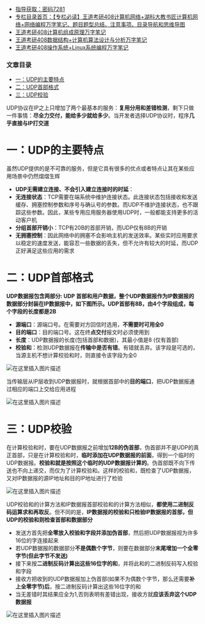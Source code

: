 

- [指导获取：密码7281](https://url18.ctfile.com/f/22722418-803125355-edf378)
- [专栏目录首页：【专栏必读】王道考研408计算机网络+湖科大教书匠计算机网络+网络编程万字笔记、题目题型总结、注意事项、目录导航和思维导图](https://zhangxing-tech.blog.csdn.net/article/details/125668174)
- [王道考研408计算机组成原理万字笔记](https://zhangxing-tech.blog.csdn.net/article/details/120664162?spm=1001.2014.3001.5502)
- [王道考研408数据结构+计算机算法设计与分析万字笔记](https://blog.csdn.net/qq_39183034/article/details/121501138?spm=1001.2014.3001.5501)
- [王道考研408操作系统+Linux系统编程万字笔记](https://zhangxing-tech.blog.csdn.net/article/details/121004242?spm=1001.2014.3001.5502)

### 文章目录

- [一：UDP的主要特点](#UDP_15)
- [二：UDP首部格式](#UDP_26)
- [三：UDP校验](#UDP_42)

UDP协议在IP之上只增加了两个最基本的服务：**复用分用和差错检测**，剩下只做一件事情：**尽全力交付，能给多少就给多少**。当开发者选择UDP协议时，程序**几乎直接与IP打交道**

# 一：UDP的主要特点

虽然UDP提供的是不可靠的服务，但是它具有很多的优点或者特点让其在某些应用场景中仍然熠熠生辉

- **UDP无需建立连接、不会引入建立连接时的时延**：
- **无连接状态**：TCP需要在端系统中维护连接状态。此连接状态包括接收和发送缓存、拥塞控制参数和序号与确认号的参数。而UDP不维护连接状态，也不跟踪这些参数。因此，某些专用应用服务器使用UDP时，一般都能支持更多的活动客户机
- **分组首部开销小**：TCP有20B的首部开销，而UDP仅有8B的开销
- **无拥塞控制**：因此网络中的拥塞不会影响主机的发送效率。某些实时应用要求以稳定的速度发送，能容忍一些数据的丢失，但不允许有较大的时延，而UDP正好满足这些应用的需求

# 二：UDP首部格式

**UDP数据报包含两部分: UDP 首部和用户数据，整个UDP数据报作为IP数据报的数据部分封装在IP数据报中，如下图所示。UDP首部有8B，由4个字段组成，每个字段的长度都是2B**

- **源端口**：源端口号。在需要对方回信时选用，**不需要时可用全0**
- **目的端口**：目的端口号。这在终**点交付**报文时必须使用到
- **长度**：UDP数据报的长度\(包括首部和数据\)，其最小值是8 \(仅有首部\)
- **校验和**：检测UDP数据报在**传输中是否有错**。有错就丢弃。该字段是可选的，当源主机不想计算校验和时，则直接令该字段为全0

![在这里插入图片描述](https://ziquyun.com/main/csdn/img?url=https%3A%2F%2Fimg-blog.csdnimg.cn%2F1328fb8ee2c0402485d1fabe64bbf5a2.png&rfUrl=https%3A%2F%2Fzhangxing-tech.blog.csdn.net%2Farticle%2Fdetails%2F125522568)

当传输层从IP层收到UDP数据报时，就根据首部中的**目的端口**，把UDP数据报通过相应的端口上交给应用进程

![在这里插入图片描述](https://ziquyun.com/main/csdn/img?url=https%3A%2F%2Fimg-blog.csdnimg.cn%2Fa89acb97ce2b4bb9b278993b14ac6831.png&rfUrl=https%3A%2F%2Fzhangxing-tech.blog.csdn.net%2Farticle%2Fdetails%2F125522568)

# 三：UDP校验

在计算校验和时，要在UDP数据报之前增加**12B的伪首部**，伪首部并不是UDP的真正首部，只是在计算校验和时，**临时添加在UDP数据报的前面**，得到一个临时的UDP数据报。**校验和就是按照这个临时的UDP数据报计算的**。伪首部既不向下传送也不向上递交，而仅为了计算校验和。这样的校验和，既检查了UDP数据报，又对IP数据报的源IP地址和目的IP地址进行了检验

![在这里插入图片描述](https://ziquyun.com/main/csdn/img?url=https%3A%2F%2Fimg-blog.csdnimg.cn%2Ff299d4df21b848808fb77ebe6c90847b.png&rfUrl=https%3A%2F%2Fzhangxing-tech.blog.csdn.net%2Farticle%2Fdetails%2F125522568)

UDP校验和的计算方法和IP数据报首部校验和的计算方法相似，**都使用二进制反码运算求和再取反**。但不同的是，**IP数据报的校验和只检验IP数据报的首部，但UDP的校验和则检查首部和数据部分**

- 发送方首先把**全零放入校验和字段并添加伪首部**，然后把UDP数据报视为许多16位的字连接起来
- 若UDP数据报的数据部分**不是偶数个字节**，则要在数据部分**末尾增加一个全零字节\(但此字节不发送\)**
- 接下来按**二进制反码计算出这些16位字的和**，并将此和的二进制反码写入校验和字段
- 接收方把收到的UDP数据报加上伪首部\(如果不为偶数个字节，那么还需要**补上全零字节\)后**，按二进制反码计算出这些16位字的和
- 当无差错时其结果应全为1,否则表明有差错出现，接收方就**应该丢弃这个UDP数据报**

![在这里插入图片描述](https://ziquyun.com/main/csdn/img?url=https%3A%2F%2Fimg-blog.csdnimg.cn%2F54d9fc28c5874722810101acb0603012.png&rfUrl=https%3A%2F%2Fzhangxing-tech.blog.csdn.net%2Farticle%2Fdetails%2F125522568)